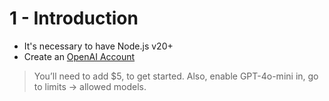 # 1 - Introduction

- It's necessary to have Node.js v20+
- Create an [OpenAI Account](https://auth.openai.com/create-account)

> You’ll need to add $5, to get started. Also, enable GPT-4o-mini in, go to limits -> allowed models.
